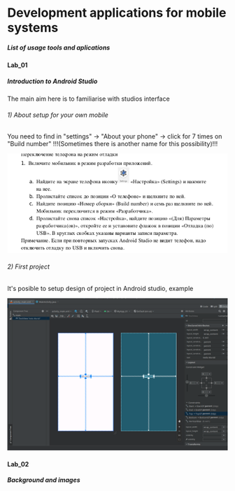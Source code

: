 <h1>Development applications for mobile systems</h1>

<h5>List of usage tools and aplications</h5>

<h4>Lab_01</h4>

<h5>Introduction to Android Studio</h5>

<p>The main aim here is to familiarise with studios interface</p>

<h6>1) About setup for your own mobile</h6>
<p>You need to find in "settings" -> "About your phone" -> click for 7 times on "Build number" !!!(Sometimes there is another name for this possibility)!!!</p>

<img src="./img/mobile_setup.png">


<h6>2) First project</h6>

<p>It's posible to setup design of project in Android studio, example</p>
<img src= "./img/design.png" >



<h4>Lab_02</h4>

<h5>Background and images</h5>

